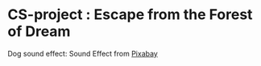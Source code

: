 # CS-project : Escape from the Forest of Dream

Dog sound effect: Sound Effect from <a href="https://pixabay.com/?utm_source=link-attribution&amp;utm_medium=referral&amp;utm_campaign=music&amp;utm_content=47779">Pixabay</a>